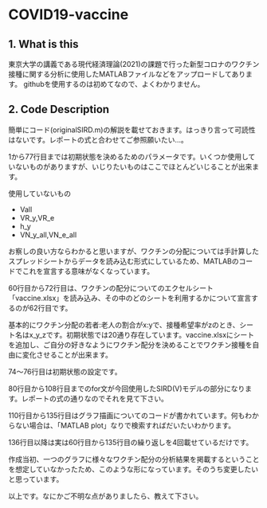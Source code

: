 # COVID19-vaccine
## 1. What is this
東京大学の講義である現代経済理論(2021)の課題で行った新型コロナのワクチン接種に関する分析に使用したMATLABファイルなどをアップロードしてあります。
githubを使用するのは初めてなので、よくわかりません。
## 2. Code Description
簡単にコード(originalSIRD.m)の解説を載せておきます。はっきり言って可読性はないです。レポートの式と合わせてご参照願いたい…。

1から77行目までは初期状態を決めるためのパラメータです。いくつか使用していないものがありますが、いじりたいものはここでほとんどいじることが出来ます。

使用していないもの
- Vall
- VR_y,VR_e
- h_y
- VN_y_all,VN_e_all

お察しの良い方ならわかると思いますが、ワクチンの分配については手計算したスプレッドシートからデータを読み込む形式にしているため、MATLABのコードでこれを宣言する意味がなくなっています。

60行目から72行目は、ワクチンの配分についてのエクセルシート「vaccine.xlsx」を読み込み、その中のどのシートを利用するかについて宣言するのが62行目です。

基本的にワクチン分配の若者:老人の割合がx:yで、接種希望率がzのとき、シート名はx_y_zです。初期状態では20通り存在しています。vaccine.xlsxにシートを追加し、ご自分の好きなようにワクチン配分を決めることでワクチン接種を自由に変化させることが出来ます。

74～76行目は初期状態の設定です。

80行目から108行目までのfor文が今回使用したSIRD(V)モデルの部分になります。レポートの式の通りなのでそれを見て下さい。

110行目から135行目はグラフ描画についてのコードが書かれています。何もわからない場合は、「MATLAB plot」なりで検索すればだいたいわかります。

136行目以降は実は60行目から135行目の繰り返しを4回載せているだけです。

作成当初、一つのグラフに様々なワクチン配分の分析結果を掲載するということを想定していなかったため、このような形になっています。そのうち変更したいと思っています。

以上です。なにかご不明な点がありましたら、教えて下さい。
